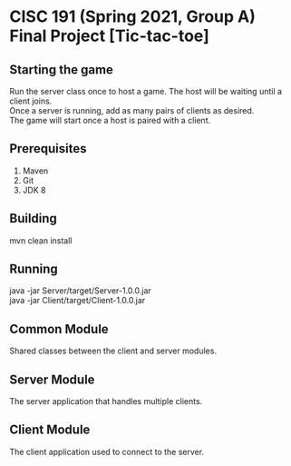 # CISC 191 (Spring 2021, Group A) Final Project [Tic-tac-toe]

## Starting the game
Run the server class once to host a game. The host will be waiting until a client joins.<br />
Once a server is running, add as many pairs of clients as desired. <br />
The game will start once a host is paired with a client.

## Prerequisites

1. Maven
2. Git
3. JDK 8

## Building

mvn clean install

## Running

java -jar Server/target/Server-1.0.0.jar  
java -jar Client/target/Client-1.0.0.jar

## Common Module

Shared classes between the client and server modules.

## Server Module

The server application that handles multiple clients.

## Client Module

The client application used to connect to the server.
